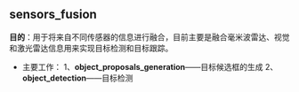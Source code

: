 ## sensors_fusion
**目的**：用于将来自不同传感器的信息进行融合，目前主要是融合毫米波雷达、视觉和激光雷达信息用来实现目标检测和目标跟踪。

- 主要工作：
1、**object_proposals_generation**——目标候选框的生成
2、**object_detection**——目标检测
